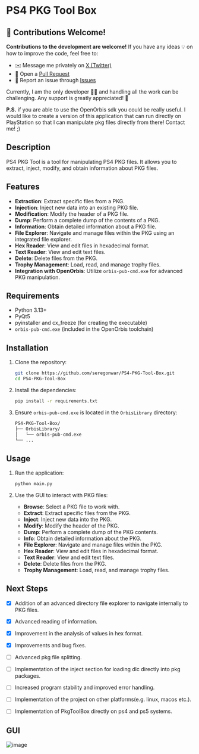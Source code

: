 # PS4 PKG Tool Box

## 🤝 Contributions Welcome!

**Contributions to the development are welcome!** If you have any ideas 💡 on how to improve the code, feel free to:

- ✉️ Message me privately on [X (Twitter)](https://twitter.com/SeregonWar)
- 🔧 Open a [Pull Request](https://github.com/)
- 🐛 Report an issue through [Issues](https://github.com/)

Currently, I am the only developer 👨‍💻 and handling all the work can be challenging. Any support is greatly appreciated! 🙌

**P.S.** if you are able to use the OpenOrbis sdk you could be really useful. I would like to create a version of this application that can run directly on PlayStation so that I can manipulate pkg files directly from there! Contact me! ;)

## Description
PS4 PKG Tool is a tool for manipulating PS4 PKG files. It allows you to extract, inject, modify, and obtain information about PKG files.

## Features
- **Extraction**: Extract specific files from a PKG.
- **Injection**: Inject new data into an existing PKG file.
- **Modification**: Modify the header of a PKG file.
- **Dump**: Perform a complete dump of the contents of a PKG.
- **Information**: Obtain detailed information about a PKG file.
- **File Explorer**: Navigate and manage files within the PKG using an integrated file explorer.
- **Hex Reader**: View and edit files in hexadecimal format.
- **Text Reader**: View and edit text files.
- **Delete**: Delete files from the PKG.
- **Trophy Management**: Load, read, and manage trophy files.
- **Integration with OpenOrbis**: Utilize `orbis-pub-cmd.exe` for advanced PKG manipulation.

## Requirements
- Python 3.13+
- PyQt5
- pyinstaller and cx_freeze (for creating the executable)
- `orbis-pub-cmd.exe` (included in the OpenOrbis toolchain)

## Installation
1. Clone the repository:
    ```sh
    git clone https://github.com/seregonwar/PS4-PKG-Tool-Box.git
    cd PS4-PKG-Tool-Box
    ```

2. Install the dependencies:
    ```sh
    pip install -r requirements.txt
    ```

3. Ensure `orbis-pub-cmd.exe` is located in the `OrbisLibrary` directory:
    ```sh
    PS4-PKG-Tool-Box/
    ├── OrbisLibrary/
    │   └── orbis-pub-cmd.exe
    └── ...
    ```

## Usage
1. Run the application:
    ```sh
    python main.py
    ```

2. Use the GUI to interact with PKG files:
    - **Browse**: Select a PKG file to work with.
    - **Extract**: Extract specific files from the PKG.
    - **Inject**: Inject new data into the PKG.
    - **Modify**: Modify the header of the PKG.
    - **Dump**: Perform a complete dump of the PKG contents.
    - **Info**: Obtain detailed information about the PKG.
    - **File Explorer**: Navigate and manage files within the PKG.
    - **Hex Reader**: View and edit files in hexadecimal format.
    - **Text Reader**: View and edit text files.
    - **Delete**: Delete files from the PKG.
    - **Trophy Management**: Load, read, and manage trophy files.

## Next Steps
- [x] Addition of an advanced directory file explorer to navigate internally to PKG files.
- [x] Advanced reading of information.
- [x] Improvement in the analysis of values in hex format.
- [x] Improvements and bug fixes.
- [ ] Advanced pkg file splitting.
- [ ] Implementation of the inject section for loading dlc directly into pkg packages.
- [ ] Increased program stability and improved error handling.
- [ ] Implementation of the project on other platforms(e.g. linux, macos etc.).
- [ ] Implementation of PkgToolBox directly on ps4 and ps5 systems.


## GUI
![image](https://github.com/user-attachments/assets/acf6ae26-ab6f-4f90-9b34-3307570a9afe)
